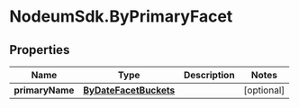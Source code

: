 # NodeumSdk.ByPrimaryFacet

## Properties

Name | Type | Description | Notes
------------ | ------------- | ------------- | -------------
**primaryName** | [**ByDateFacetBuckets**](ByDateFacetBuckets.md) |  | [optional] 


